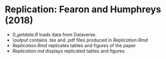  # Replication: Fearon and Humphreys (2018)

* *_0_getdata.R_* loads data from Dataverse. 
* *_\output_* contains .tex and .pdf files produced in _Replication.Rmd_
* *_Replication.Rmd_* replicates tables and figures of the paper
* *_Replication.md_* displays replicated tables and figures
